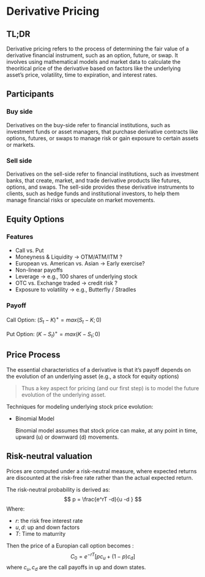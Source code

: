 # Derivative Pricing

## TL;DR

Derivative pricing refers to the process of determining the fair value of a derivative financial instrument, such as an option, future, or swap. It involves using mathematical models and market data to calculate the theoritical price of the derivative based on factors like the underlying asset’s price, volatility, time to expiration, and interest rates. 

## Participants 

### Buy side

Derivatives on the buy-side refer to financial institutions, such as investment funds or asset managers, that purchase derivative contracts like options, futures, or swaps to manage risk or gain exposure to certain assets or markets. 

### Sell side 

Derivatives on the sell-side refer to financial institutions, such as investment banks, that create, market, and trade derivative products like futures, options, and swaps. The sell-side provides these derivative instruments to clients, such as hedge funds and institutional investors, to help them manage financial risks or speculate on market movements. 

## Equity Options

### Features

- Call vs. Put 
- Moneyness & Liquidity -> OTM/ATM/ITM ?
- European vs. American vs. Asian -> Early exercise? 
- Non-linear payoffs 
- Leverage -> e.g., 100 shares of underlying stock 
- OTC vs. Exchange traded -> credit risk ? 
- Exposure to volatility -> e.g., Butterfly / Stradles 

### Payoff

Call Option: $(S_t - K)^+ = max(S_t - K;0)$

Put Option: $(K-S_t)^+ = max(K-S_t;0)$

## Price Process

The essential characteristics of a derivative is that it’s payoff depends on the evolution of an underlying asset (e.g., a stock for equity options)

> Thus a key aspect for pricing (and our first step) is to model the future evolution of the underlying asset.

Techniques for modeling underlying stock price evolution: 

- Binomial Model 

  Binomial model assumes that stock price can make, at any point in time, upward (u) or downward (d) movements. 

## Risk-neutral valuation 

Prices are computed under a risk-neutral measure, where expected returns are discounted at the risk-free rate rather than the actual expected return. 

The risk-neutral probability is derived as: 
$$
p = \frac{e^rT -d}{u -d }
$$
Where:

- $r$: the risk free interest rate 
- $u,d$: up and down factors 
- $T$: Time to maturrity 

Then the price of a Europian call option becomes : 
$$
C_0 = e^{-rT}[pc_u + (1-p)c_d]
$$
where $c_u,c_d$ are the call payoffs in up and down states. 

